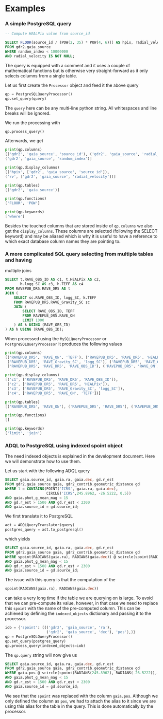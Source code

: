 # Examples


### A simple PostgreSQL query

```SQL
-- Compute HEALPix value from source_id

SELECT FLOOR(source_id / (POW(2, 35) * POW(4, 6))) AS hpix, radial_velocity AS rv
FROM gdr2.gaia_source
WHERE random_index < 10000000
AND radial_velocity IS NOT NULL;
```

The query is equipped with a comment and it uses a couple of mathematical
functions but is otherwise very straight-forward as it only selects columns
from a single table.

Let us first create the `Processor` object and feed it the above query

```python
qp = PostgreSQLQueryProcessor()
qp.set_query(query)
```

The `query` here can be any multi-line python string. All whitespaces and
line breaks will be ignored.

We run the processing with

```python
qp.process_query()
```

Afterwards, we get

```python
print(qp.columns)
[('gdr2', 'gaia_source', 'source_id'), ('gdr2', 'gaia_source', 'radial_velocity'),
('gdr2', 'gaia_source', 'random_index')]

print(qp.display_columns)
[('hpix', ['gdr2', 'gaia_source', 'source_id']),
('rv', ['gdr2', 'gaia_source', 'radial_velocity'])]

print(qp.tables)
[('gdr2', 'gaia_source')]

print(qp.functions)
['FLOOR', 'POW']

print(qp.keywords)
['where']
```

Besides the touched columns that are stored inside of `qp.columns` we also
get the `display_columns`. These columns are selected (following the SELECT keyword)
and may be aliased which is why it is useful to have a reference to which
exact database column names they are pointing to.


### A more complicated SQL query selecting from multiple tables and having 
multiple joins

```SQL
SELECT t.RAVE_OBS_ID AS c1, t.HEALPix AS c2,
       h.logg_SC AS c3, h.TEFF AS c4
FROM RAVEPUB_DR5.RAVE_DR5 AS t
JOIN (
    SELECT sc.RAVE_OBS_ID, logg_SC, k.TEFF
    FROM RAVEPUB_DR5.RAVE_Gravity_SC sc
    JOIN (
        SELECT RAVE_OBS_ID, TEFF
        FROM RAVEPUB_DR5.RAVE_ON
        LIMIT 1000
    ) AS k USING (RAVE_OBS_ID)
) AS h USING (RAVE_OBS_ID);
```

When processed using the `MySQLQueryProcessor` or `PostgreSQLQueryProcessor`
it produces the following values

```python
print(qp.columns)
[('RAVEPUB_DR5', 'RAVE_ON', 'TEFF'), ('RAVEPUB_DR5', 'RAVE_DR5', 'HEALPix'),
 ('RAVEPUB_DR5', 'RAVE_Gravity_SC', 'logg_SC'), ('RAVEPUB_DR5', 'RAVE_Gravity_SC', 'RAVE_OBS_ID'),
 ('RAVEPUB_DR5', 'RAVE_DR5', 'RAVE_OBS_ID'), ('RAVEPUB_DR5', 'RAVE_ON', 'RAVE_OBS_ID')]

print(qp.display_columns)
[('c1', ['RAVEPUB_DR5', 'RAVE_DR5', 'RAVE_OBS_ID']),
 ('c2', ['RAVEPUB_DR5', 'RAVE_DR5', 'HEALPix']),
 ('c3', ['RAVEPUB_DR5', 'RAVE_Gravity_SC', 'logg_SC']),
 ('c4', ['RAVEPUB_DR5', 'RAVE_ON', 'TEFF'])]

print(qp.tables)
[('RAVEPUB_DR5', 'RAVE_ON'), ('RAVEPUB_DR5', 'RAVE_DR5'), ('RAVEPUB_DR5', 'RAVE_Gravity_SC')]

print(qp.functions)
[]

print(qp.keywords)
['limit', 'join']
```


### ADQL to PostgreSQL using indexed spoint object

The need indexed objects is explained in the development document. Here we will
demonstrate how to use them.

Let us start with the following ADQL query

```SQL
SELECT gaia.source_id, gaia.ra, gaia.dec, gd.r_est
FROM gdr2.gaia_source gaia, gdr2_contrib.geometric_distance gd
WHERE 1 = CONTAINS(POINT('ICRS', gaia.ra, gaia.dec), 
                   CIRCLE('ICRS',245.8962, -26.5222, 0.5))
AND gaia.phot_g_mean_mag < 15
AND gd.r_est > 1500 AND gd.r_est < 2300
AND gaia.source_id = gd.source_id;
```

We first translate it to PostgreSQL

```python
adt = ADQLQueryTranslator(query)
postgres_query = adt.to_postgresql()
```

which yields

```SQL
SELECT gaia.source_id, gaia.ra, gaia.dec, gd.r_est
FROM gdr2.gaia_source gaia, gdr2_contrib.geometric_distance gd
WHERE spoint(RADIANS(gaia.ra), RADIANS(gaia.dec)) @ scircle(spoint(RADIANS(245.8962), RADIANS(-26.5222)), RADIANS(0.5))
AND gaia.phot_g_mean_mag < 15
AND gd.r_est > 1500 AND gd.r_est < 2300
AND gaia.source_id = gd.source_id;
```

The issue with this query is that the computation of the 

```SQL
spoint(RADIANS(gaia.ra), RADIANS(gaia.dec))
```

can take a very long time if the table we are querying on is large. To avoid
that we can pre-compute its value, however, in that case we need to replace
this `spoint` with the name of the pre-computed column. This can be achieved
by defining the `indexed_objects` dictionary and passing it to the processor.

```python
iob = {'spoint': ((('gdr2', 'gaia_source', 'ra'),
                   ('gdr2', 'gaia_source', 'dec'), 'pos'),)}
qp = PostgreSQLQueryProcessor()
qp.set_query(postgres_query)
qp.process_query(indexed_objects=iob)
```

The `qp.query` string will now give us

```SQL
SELECT gaia.source_id, gaia.ra, gaia.dec, gd.r_est
FROM gdr2.gaia_source gaia, gdr2_contrib.geometric_distance gd
WHERE gaia.pos @ scircle(spoint(RADIANS(245.8962), RADIANS(-26.5222)), RADIANS(0.5))
AND gaia.phot_g_mean_mag < 15
AND gd.r_est > 1500 AND gd.r_est < 2300
AND gaia.source_id = gd.source_id;
```

We see that the `spoint` was replaced with the column `gaia.pos`. Although we
only defined the column as `pos`, we had to attach the alias to it since we
are using this alias for the table in the query. This is done automatically
by the processor.
